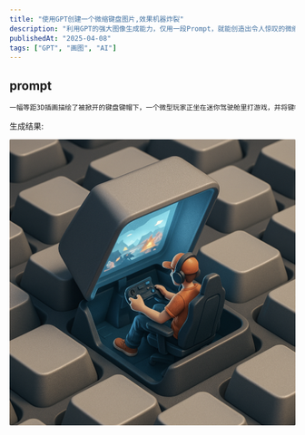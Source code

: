 ```yaml
---
title: "使用GPT创建一个微缩键盘图片,效果机器炸裂"
description: "利用GPT的强大图像生成能力，仅用一段Prompt，就能创造出令人惊叹的微缩键盘世界。看微型玩家在键帽下的秘密基地里沉浸游戏，感受来自AI的视觉冲击！"
publishedAt: "2025-04-08"
tags: ["GPT", "画图", "AI"]
---
```



## prompt 

```bash
一幅等距3D插画描绘了被掀开的键盘键帽下，一个微型玩家正坐在迷你驾驶舱里打游戏，并将键帽内侧当作发光的屏幕。带有轻微的 3D 质感和些许塑化感，使整个场景如同一个为游戏玩家量身定做的、极其精巧的立体模型。
```

生成结果:

![](https://raw.githubusercontent.com/macong0420/Image/main/20250408174253060.png)